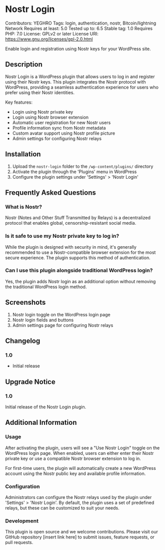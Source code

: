 # Nostr Login

Contributors: YEGHRO
Tags: login, authentication, nostr, Bitcoin/lightning Network
Requires at least: 5.0
Tested up to: 6.5
Stable tag: 1.0
Requires PHP: 7.0
License: GPLv2 or later
License URI: https://www.gnu.org/licenses/gpl-2.0.html

Enable login and registration using Nostr keys for your WordPress site.

## Description

Nostr Login is a WordPress plugin that allows users to log in and register using their Nostr keys. This plugin integrates the Nostr protocol with WordPress, providing a seamless authentication experience for users who prefer using their Nostr identities.

Key features:
- Login using Nostr private key
- Login using Nostr browser extension
- Automatic user registration for new Nostr users
- Profile information sync from Nostr metadata
- Custom avatar support using Nostr profile picture
- Admin settings for configuring Nostr relays

## Installation

1. Upload the `nostr-login` folder to the `/wp-content/plugins/` directory
2. Activate the plugin through the 'Plugins' menu in WordPress
3. Configure the plugin settings under 'Settings' > 'Nostr Login'

## Frequently Asked Questions

### What is Nostr?

Nostr (Notes and Other Stuff Transmitted by Relays) is a decentralized protocol that enables global, censorship-resistant social media.

### Is it safe to use my Nostr private key to log in?

While the plugin is designed with security in mind, it's generally recommended to use a Nostr-compatible browser extension for the most secure experience. The plugin supports this method of authentication.

### Can I use this plugin alongside traditional WordPress login?

Yes, the plugin adds Nostr login as an additional option without removing the traditional WordPress login method.

## Screenshots

1. Nostr login toggle on the WordPress login page
2. Nostr login fields and buttons
3. Admin settings page for configuring Nostr relays

## Changelog

### 1.0
* Initial release

## Upgrade Notice

### 1.0
Initial release of the Nostr Login plugin.

## Additional Information

### Usage

After activating the plugin, users will see a "Use Nostr Login" toggle on the WordPress login page. When enabled, users can either enter their Nostr private key or use a compatible Nostr browser extension to log in.

For first-time users, the plugin will automatically create a new WordPress account using the Nostr public key and available profile information.

### Configuration

Administrators can configure the Nostr relays used by the plugin under 'Settings' > 'Nostr Login'. By default, the plugin uses a set of predefined relays, but these can be customized to suit your needs.

### Development

This plugin is open source and we welcome contributions. Please visit our GitHub repository [insert link here] to submit issues, feature requests, or pull requests.